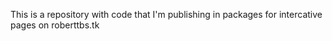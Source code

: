 This is a repository with code that I'm publishing in packages for intercative pages on roberttbs.tk
